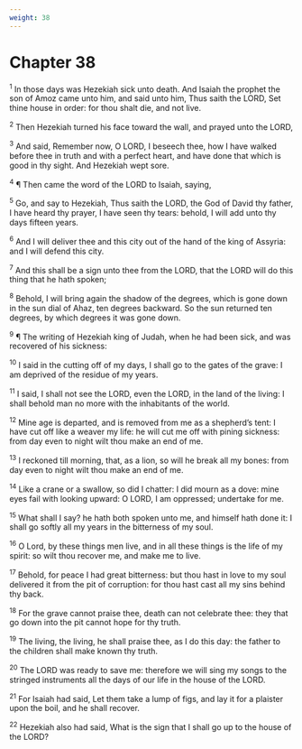 ```yaml
---
weight: 38
---
```


# Chapter 38

<sup>1</sup> In those days was Hezekiah sick unto death. And Isaiah the prophet the son of Amoz came unto him, and said unto him, Thus saith the LORD, Set thine house in order: for thou shalt die, and not live. 

<sup>2</sup> Then Hezekiah turned his face toward the wall, and prayed unto the LORD, 

<sup>3</sup> And said, Remember now, O LORD, I beseech thee, how I have walked before thee in truth and with a perfect heart, and have done that which is good in thy sight. And Hezekiah wept sore. 

<sup>4</sup> ¶ Then came the word of the LORD to Isaiah, saying, 

<sup>5</sup> Go, and say to Hezekiah, Thus saith the LORD, the God of David thy father, I have heard thy prayer, I have seen thy tears: behold, I will add unto thy days fifteen years. 

<sup>6</sup> And I will deliver thee and this city out of the hand of the king of Assyria: and I will defend this city. 

<sup>7</sup> And this shall be a sign unto thee from the LORD, that the LORD will do this thing that he hath spoken; 

<sup>8</sup> Behold, I will bring again the shadow of the degrees, which is gone down in the sun dial of Ahaz, ten degrees backward. So the sun returned ten degrees, by which degrees it was gone down. 

<sup>9</sup> ¶ The writing of Hezekiah king of Judah, when he had been sick, and was recovered of his sickness: 

<sup>10</sup> I said in the cutting off of my days, I shall go to the gates of the grave: I am deprived of the residue of my years. 

<sup>11</sup> I said, I shall not see the LORD, even the LORD, in the land of the living: I shall behold man no more with the inhabitants of the world. 

<sup>12</sup> Mine age is departed, and is removed from me as a shepherd’s tent: I have cut off like a weaver my life: he will cut me off with pining sickness: from day even to night wilt thou make an end of me. 

<sup>13</sup> I reckoned till morning, that, as a lion, so will he break all my bones: from day even to night wilt thou make an end of me. 

<sup>14</sup> Like a crane or a swallow, so did I chatter: I did mourn as a dove: mine eyes fail with looking upward: O LORD, I am oppressed; undertake for me. 

<sup>15</sup> What shall I say? he hath both spoken unto me, and himself hath done it: I shall go softly all my years in the bitterness of my soul. 

<sup>16</sup> O Lord, by these things men live, and in all these things is the life of my spirit: so wilt thou recover me, and make me to live. 

<sup>17</sup> Behold, for peace I had great bitterness: but thou hast in love to my soul delivered it from the pit of corruption: for thou hast cast all my sins behind thy back. 

<sup>18</sup> For the grave cannot praise thee, death can not celebrate thee: they that go down into the pit cannot hope for thy truth. 

<sup>19</sup> The living, the living, he shall praise thee, as I do this day: the father to the children shall make known thy truth. 

<sup>20</sup> The LORD was ready to save me: therefore we will sing my songs to the stringed instruments all the days of our life in the house of the LORD. 

<sup>21</sup> For Isaiah had said, Let them take a lump of figs, and lay it for a plaister upon the boil, and he shall recover. 

<sup>22</sup> Hezekiah also had said, What is the sign that I shall go up to the house of the LORD? 


